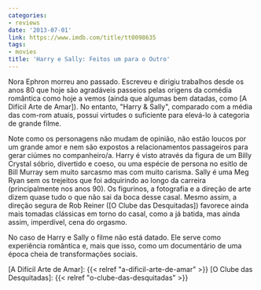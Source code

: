 ```yaml
---
categories:
- reviews
date: '2013-07-01'
link: https://www.imdb.com/title/tt0098635
tags:
- movies
title: 'Harry e Sally: Feitos um para o Outro'
---
```


Nora Ephron morreu ano passado. Escreveu e dirigiu trabalhos desde os anos 80 que hoje são agradáveis passeios pelas origens da comédia romântica como hoje a vemos (ainda que algumas bem datadas, como [A Difícil Arte de Amar]). No entanto, "Harry & Sally", comparado com a média das com-rom atuais, possui virtudes o suficiente para elevá-lo à categoria de grande filme.

Note como os personagens não mudam de opinião, não estão loucos por um grande amor e nem são expostos a relacionamentos passageiros para gerar ciúmes no companheiro/a. Harry é visto através da figura de um Billy Crystal sóbrio, divertido e coeso, ou uma espécie de persona no esitlo de Bill Murray sem muito sarcasmo mas com muito carisma. Sally é uma Meg Ryan sem os trejeitos que foi adquirindo ao longo da carreira (principalmente nos anos 90). Os figurinos, a fotografia e a direção de arte dizem quase tudo o que não sai da boca desse casal. Mesmo assim, a direção segura de Rob Reiner ([O Clube das Desquitadas]) favorece ainda mais tomadas clássicas em torno do casal, como a já batida, mas ainda assim, imperdível, cena do orgasmo.

No caso de Harry e Sally o filme não está datado. Ele serve como experiência romântica e, mais que isso, como um documentário de uma época cheia de transformações sociais.

[A Difícil Arte de Amar]: {{< relref "a-dificil-arte-de-amar" >}}
[O Clube das Desquitadas]: {{< relref "o-clube-das-desquitadas" >}}